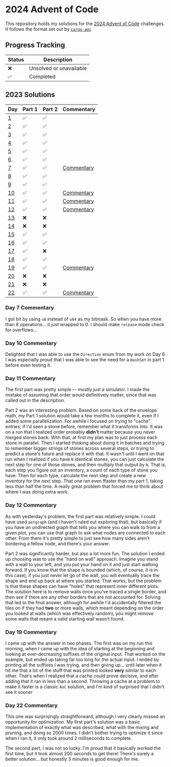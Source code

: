 # 2024 Advent of Code

This repository holds my solutions for the [2024 Advent of Code](https://adventofcode.com/2024)
challenges. It follows the format set out by [`cargo-aoc`](https://github.com/gobanos/cargo-aoc)

## Progress Tracking

| Status |        Description        |
|--------|---------------------------|
|   ❌   | Unsolved or unavailable   |
|   ✅   | Completed                 |

## 2023 Solutions

|        Day         | Part 1 | Part 2 |            Commentary            |
|--------------------|--------|--------|----------------------------------|
| [1](src/day1.rs)   |   ✅   |   ✅   |                                  |
| [2](src/day2.rs)   |   ✅   |   ✅   |                                  |
| [3](src/day3.rs)   |   ✅   |   ✅   |                                  |
| [4](src/day4.rs)   |   ✅   |   ✅   |                                  |
| [5](src/day5.rs)   |   ✅   |   ✅   |                                  |
| [6](src/day6.rs)   |   ✅   |   ✅   |                                  |
| [7](src/day7.rs)   |   ✅   |   ✅   | [Commentary](#day-7-commentary)  |
| [8](src/day8.rs)   |   ✅   |   ✅   |                                  |
| [9](src/day9.rs)   |   ✅   |   ✅   |                                  |
| [10](src/day10.rs) |   ✅   |   ✅   | [Commentary](#day-10-commentary) |
| [11](src/day11.rs) |   ✅   |   ✅   | [Commentary](#day-11-commentary) |
| [12](src/day12.rs) |   ✅   |   ✅   | [Commentary](#day-12-commentary) |
| [13](src/day13.rs) |   ❌   |   ❌   |                                  |
| [14](src/day14.rs) |   ❌   |   ❌   |                                  |
| [15](src/day15.rs) |   ✅   |   ✅   |                                  |
| [16](src/day16.rs) |   ✅   |   ✅   |                                  |
| [17](src/day17.rs) |   ✅   |   ❌   |                                  |
| [18](src/day18.rs) |   ✅   |   ✅   |                                  |
| [19](src/day19.rs) |   ✅   |   ✅   | [Commentary](#day-19-commentary) |
| [20](src/day20.rs) |   ❌   |   ❌   |                                  |
| [21](src/day21.rs) |   ❌   |   ❌   |                                  |
| [22](src/day21.rs) |   ✅   |   ✅   | [Commentary](#day-22-commentary) |

### Day 7 Commentary

I got bit by using `u8` instead of `u64` as my bitmask. So when you have more
than 8 operations... it just wrapped to 0. I should make `release` mode check
for overflows...

### Day 10 Commentary

Delighted that I was able to use the `Direction` enum from my work on Day 6. I
was especially proud that I was able to see the need for a `HashSet` in part 1
before even testing it.

### Day 11 Commentary

The first part was pretty simple -- mostly just a simulator. I made the mistake
of assuming that order would definitively matter, since that was called out in
the description.

Part 2 was an interesting problem. Based on some back of the envelope math, my
Part 1 solution would take a few months to complete it, even if I added some
parallelization. For awhile I focused on trying to "cache" entries; if I'd seen
a stone before, remember what it transforms into. It was on a run that I realized
order probably **didn't** matter because you never merged stones back. With that,
at first my plan was to just process each stone in parallel. Then I started thinking
about doing it in batches and trying to remember bigger strings of stones across
several steps, or trying to predict a stone's future and replace it with that.
It wasn't until I went on that run when I realized if you have `N` identical stones,
you can just calculate the next step for one of those stones, and then multiply
that output by `N`. That is, each step you figure out an inventory, a count of each
type of stone you have. Then for each type, calculate the next step and create a new
inventory for the next step. That one ran even ffaster than my part 1, taking
less than half the time. A really great problem that forced me to think about where
I was doing extra work.

### Day 12 Commentary

As with yesterday's problem, the first part was relatively simple. I could have
used `petgraph` (and I haven't ruled out exploring that), but basically if you
have an undirected graph that tells you where you can walk to from a given plot,
you can use that graph to ask what nodes are connected to each other. From there
it's pretty simple to just see how many sides aren't bordering a fellow node,
and there's your answer.

Part 2 was significantly harder, but also a lot more fun. The solution I ended up
choosing was to use the "hand on wall" approach. Imagine you stand with a wall to
your left, and you put your hand on it and just start walking forward. If you know
that the shape is bounded (which, of course, it is in this case), if you just never
let go of the wall, you will eventually trace the shape and end up back at where
you started. That works, but the problem is that these shapes can have "holes" that
represent inner different plots. The solution here is to remove walls once you've
traced a single border, and then see if there are any other borders that are not
accounted for. Solving that led to the final answer, although for awhile I'd
accidentally filtered the tiles on if they had **two** or more walls, which meant
depending on the order you looked at walls (which was effectively random),
you might remove some walls that meant a valid starting wall wasn't found.

### Day 19 Commentary

I came up with the answer in two phases. The first was on my run this morning,
when I came up with the idea of starting at the beginning and looking at
ever-decreasing suffixes of the original input. That worked on the example,
but ended up taking far too long for the actual input. I ended by printing
all the suffixes I was trying, and then giving up... until later when it hit
me that a lot of the stuff that was printed looked **very** similar to each
other. That's when I realized that a cache could prove decisive, and after
adding that it ran in less than a second. Throwing a cache at a problem
to make it faster is a classic `AoC` solution, and I'm kind of surprised
that I didn't see it sooner

### Day 22 Commentary

This one was surprisingly straightforward, although I very clearly missed
an opportunity for optimization. My first part's solution was a basic
implementation of exactly what was described, what with the mixing and
pruning, and doing so 2000 times. I didn't bother trying to optimize
it since when I ran it, it only took around 2 milliseconds to complete.

The second part, I was not so lucky. I'm proud that it basically worked the
first time, but it took almost 200 seconds to get there! There's surely
a better solution... but honestly 3 minutes is good enough for me.
